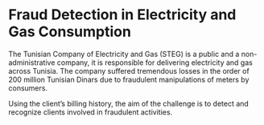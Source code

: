 # Fraud Detection in Electricity and Gas Consumption
The Tunisian Company of Electricity and Gas (STEG) is a public and a non-administrative company, it is responsible for delivering electricity and gas across Tunisia. The company suffered tremendous losses in the order of 200 million Tunisian Dinars due to fraudulent manipulations of meters by consumers.

Using the client’s billing history, the aim of the challenge is to detect and recognize clients involved in fraudulent activities.
